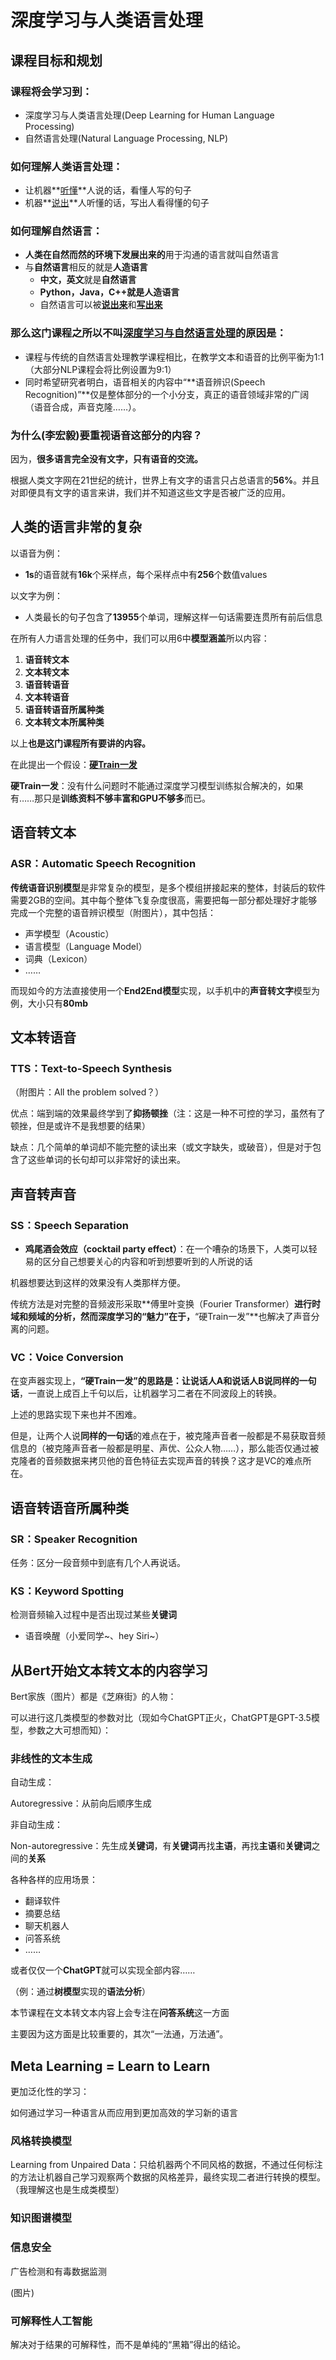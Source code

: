# 深度学习与人类语言处理

## 课程目标和规划

### 课程将会学习到：

- 深度学习与人类语言处理(Deep Learning for Human Language Processing)
- 自然语言处理(Natural Language Processing, NLP)

### 如何理解**人类语言处理**：

- 让机器**<u>听懂</u>**人说的话，看懂人写的句子
- 机器**<u>说出</u>**人听懂的话，写出人看得懂的句子

### 如何理解**自然语言**：

- **人类在自然而然的环境下发展出来的**用于沟通的语言就叫自然语言
- 与**自然语言**相反的就是**人造语言**
  - **中文，英文**就是**自然语言**
  - **Python，Java，C++**就是**人造语言**
  - 自然语言可以被<u>**说出来**</u>和<u>**写出来**</u>

### 那么这门课程之所以**不叫**<u>深度学习与自然语言处理</u>的原因是：

- 课程与传统的自然语言处理教学课程相比，在教学文本和语音的比例平衡为1:1（大部分NLP课程会将比例设置为9:1）
- 同时希望研究者明白，语音相关的内容中“**语音辨识(Speech Recognition)”**仅是整体部分的一个小分支，真正的语音领域非常的广阔（语音合成，声音克隆……）。

### 为什么(李宏毅)要重视语音这部分的内容？

因为，**很多语言完全没有文字，只有语音的交流。**

根据人类文字网在21世纪的统计，世界上有文字的语言只占总语言的**56%**。并且对即便具有文字的语言来讲，我们并不知道这些文字是否被广泛的应用。

## 人类的语言非常的复杂

以语音为例：

- **1s**的语音就有**16k**个采样点，每个采样点中有**256**个数值values

以文字为例：

- 人类最长的句子包含了**13955**个单词，理解这样一句话需要连贯所有前后信息

在所有人力语言处理的任务中，我们可以用6中**模型涵盖**所以内容：

1. **语音转文本**
2. **文本转文本**
3. **语音转语音**
4. **文本转语音**
5. **语音转语音所属种类**
6. **文本转文本所属种类**

以上**也是这门课程所有要讲的内容。**

在此提出一个假设：**[硬Train一发](https://www.youtube.com/watch?v=F1vek6ULo9w)**

**硬Train一发**：没有什么问题时不能通过深度学习模型训练拟合解决的，如果有……那只是**训练资料不够丰富和GPU不够多**而已。

## 语音转文本

### ASR：Automatic Speech Recognition

**传统语音识别模型**是非常复杂的模型，是多个模组拼接起来的整体，封装后的软件需要2GB的空间。其中每个整体飞复杂度很高，需要把每一部分都处理好才能够完成一个完整的语音辨识模型（附图片），其中包括：

- 声学模型（Acoustic）
- 语言模型（Language Model）
- 词典（Lexicon）
- ……

而现如今的方法直接使用一个**End2End模型**实现，以手机中的**声音转文字**模型为例，大小只有**80mb**

## 文本转语音

### TTS：Text-to-Speech Synthesis

（附图片：All the problem solved？）

优点：端到端的效果最终学到了**抑扬顿挫**（注：这是一种不可控的学习，虽然有了顿挫，但是或许不是我想要的结果）

缺点：几个简单的单词却不能完整的读出来（或文字缺失，或破音），但是对于包含了这些单词的长句却可以非常好的读出来。

## 声音转声音

### SS：Speech Separation

- **鸡尾酒会效应（cocktail party effect）**：在一个嘈杂的场景下，人类可以轻易的区分自己想要关心的内容和听到想要听到的人所说的话

机器想要达到这样的效果没有人类那样方便。

传统方法是对完整的音频波形采取**傅里叶变换（Fourier Transformer）**进行时域和频域的分析，然而深度学习的“魅力”在于，**“硬Train一发”**也解决了声音分离的问题。

### VC：Voice Conversion

在变声器实现上，**“硬Train一发”**的思路是：让说话人A和说话人B说**同样的一句话**，一直说上成百上千句以后，让机器学习二者在不同波段上的转换。

上述的思路实现下来也并不困难。

但是，让两个人说**同样的一句话**的难点在于，被克隆声音者一般都是不易获取音频信息的（被克隆声音者一般都是明星、声优、公众人物……），那么能否仅通过被克隆者的音频数据来拷贝他的音色特征去实现声音的转换？这才是VC的难点所在。

## 语音转语音所属种类

### SR：Speaker Recognition

任务：区分一段音频中到底有几个人再说话。

### KS：Keyword Spotting

检测音频输入过程中是否出现过某些**关键词**

- 语音唤醒（小爱同学~、hey Siri~）

## 从Bert开始文本转文本的内容学习

Bert家族（图片）都是《芝麻街》的人物：



可以进行这几类模型的参数对比（现如今ChatGPT正火，ChatGPT是GPT-3.5模型，参数之大可想而知）：



### 非线性的文本生成

自动生成：

Autoregressive：从前向后顺序生成

非自动生成：

Non-autoregressive：先生成**关键词**，有**关键词**再找**主语**，再找**主语**和**关键词**之间的**关系**

各种各样的应用场景：

- 翻译软件
- 摘要总结
- 聊天机器人
- 问答系统
- ……

或者仅仅一个**ChatGPT**就可以实现全部内容……

（例：通过**树模型**实现的**语法分析**）





本节课程在文本转文本内容上会专注在**问答系统**这一方面

主要因为这方面是比较重要的，其次“一法通，万法通”。

## Meta Learning = Learn to Learn

更加泛化性的学习：

如何通过学习一种语言从而应用到更加高效的学习新的语言

### 风格转换模型

Learning from Unpaired Data：只给机器两个不同风格的数据，不通过任何标注的方法让机器自己学习观察两个数据的风格差异，最终实现二者进行转换的模型。（我理解这也是生成类模型）

### 知识图谱模型



### 信息安全

广告检测和有毒数据监测

(图片)

### 可解释性人工智能

解决对于结果的可解释性，而不是单纯的“黑箱”得出的结论。